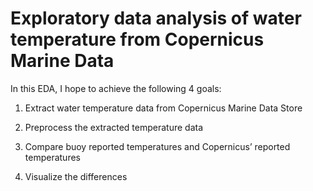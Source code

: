 # Exploratory data analysis of water temperature from Copernicus Marine Data 

In this EDA, I hope to achieve the following 4 goals:

1. Extract water temperature data from Copernicus Marine Data Store

2. Preprocess the extracted temperature data

3. Compare buoy reported temperatures and Copernicus’ reported temperatures

4. Visualize the differences


